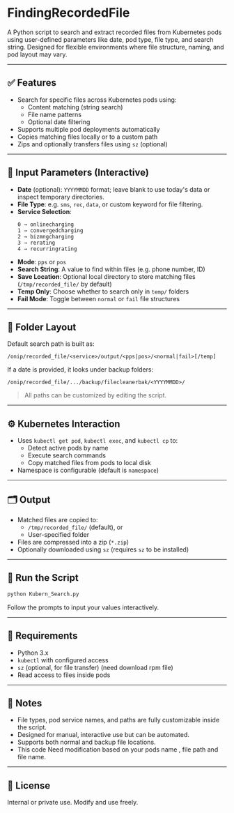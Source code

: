 # FindingRecordedFile

A Python script to search and extract recorded files from Kubernetes pods using user-defined parameters like date, pod type, file type, and search string. Designed for flexible environments where file structure, naming, and pod layout may vary.

---

## ✅ Features

- Search for specific files across Kubernetes pods using:
  - Content matching (string search)
  - File name patterns
  - Optional date filtering
- Supports multiple pod deployments automatically
- Copies matching files locally or to a custom path
- Zips and optionally transfers files using `sz` (optional)

---

## 🧩 Input Parameters (Interactive)

- **Date** (optional): `YYYYMMDD` format; leave blank to use today's data or inspect temporary directories.
- **File Type**: e.g. `sms`, `rec`, `data`, or custom keyword for file filtering.
- **Service Selection**:
  ```
  0 → onlinecharging
  1 → convergedcharging
  2 → bizmngcharging
  3 → rerating
  4 → recurringrating
  ```
- **Mode**: `pps` or `pos`
- **Search String**: A value to find within files (e.g. phone number, ID)
- **Save Location**: Optional local directory to store matching files (`/tmp/recorded_file/` by default)
- **Temp Only**: Choose whether to search only in `temp/` folders
- **Fail Mode**: Toggle between `normal` or `fail` file structures

---

## 📁 Folder Layout

Default search path is built as:

```
/onip/recorded_file/<service>/output/<pps|pos>/<normal|fail>[/temp]
```

If a date is provided, it looks under backup folders:

```
/onip/recorded_file/.../backup/filecleanerbak/<YYYYMMDD>/
```

> All paths can be customized by editing the script.

---

## ⚙️ Kubernetes Interaction

- Uses `kubectl get pod`, `kubectl exec`, and `kubectl cp` to:
  - Detect active pods by name
  - Execute search commands
  - Copy matched files from pods to local disk
- Namespace is configurable (default is `namespace`)

---

## 🗂 Output

- Matched files are copied to:
  - `/tmp/recorded_file/` (default), or
  - User-specified folder
- Files are compressed into a zip (`*.zip`)
- Optionally downloaded using `sz` (requires `sz` to be installed)

---

## 🚀 Run the Script

```bash
python Kubern_Search.py
```

Follow the prompts to input your values interactively.

---

## 🧰 Requirements

- Python 3.x
- `kubectl` with configured access
- `sz` (optional, for file transfer) (need download rpm file)
- Read access to files inside pods

---

## 📝 Notes

- File types, pod service names, and paths are fully customizable inside the script.
- Designed for manual, interactive use but can be automated.
- Supports both normal and backup file locations.
- This code Need modification based on your pods name , file path and file name.

---

## 📄 License

Internal or private use. Modify and use freely.
